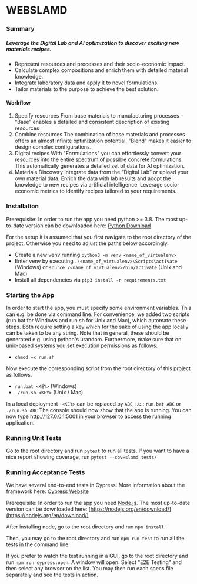 # WEBSLAMD

### Summary
##### Leverage the Digital Lab and AI optimization to discover exciting new materials recipes.
- Represent resources and processes and their socio-economic impact.
- Calculate complex compositions and enrich them with detailed material knowledge.
- Integrate laboratory data and apply it to novel formulations.
- Tailor materials to the purpose to achieve the best solution.

#### Workflow
1.	Specify resources
From base materials to manufacturing processes – “Base” enables a detailed and consistent description of existing resources
2.	Combine resources 
The combination of base materials and processes offers an almost infinite optimization potential. "Blend" makes it easier to design complex configurations.
3.	Digital recipes 
With "Formulations" you can effortlessly convert your resources into the entire spectrum of possible concrete formulations. This automatically generates a detailed set of data for AI optimization.
4.	Materials Discovery
Integrate data from the “Digital Lab” or upload your own material data. Enrich the data with lab results and adopt the knowledge to new recipes via artificial intelligence. Leverage socio-economic metrics to identify recipes tailored to your requirements.

### Installation

Prerequisite: In order to run the app you need python >= 3.8. The most up-to-date version can be downloaded here:
[Python Download](https://www.python.org/)

For the setup it is assumed that you first navigate to the root directory of the project. Otherwise you need
to adjust the paths below accordingly.

- Create a new venv running `python3 -m venv <name_of_virtualenv>`
- Enter venv by executing `.\<name_of_virtualenv>\Scripts\activate` (Windows) or `source /<name_of_virtualenv>/bin/activate` (Unix and Mac)
- Install all dependencies via `pip3 install -r requirements.txt`

### Starting the App

In order to start the app, you must specify some environment variables. This can e.g. be done via command line.
For convenience, we added two scripts (run.bat for Windows and run.sh for Unix and Mac), which automate these steps.
Both require setting a key which for the sake of using the app locally can be taken to be any string. Note that in general,
these should be generated e.g. using python's urandom.
Furthermore, make sure that on unix-based systems you set execution permissions as follows:

- `chmod +x run.sh`

Now execute the corresponding script from the root directory of this project as follows.

- `run.bat <KEY>` (Windows)
- `./run.sh <KEY>` (Unix / Mac)

In a local deployment ` <KEY>` can be replaced by `ABC`, i.e.: `run.bat ABC` or `./run.sh ABC`
The console should now show that the app is running. You can now type http://127.0.0.1:5001 in your browser to
access the running application.

### Running Unit Tests

Go to the root directory and run `pytest` to run all tests. If you want to have a nice report showing coverage, run
`pytest --cov=slamd tests/`

### Running Acceptance Tests

We have several end-to-end tests in Cypress. More information about the framework here: [Cypress Website](https://www.cypress.io/)

Prerequisite: In order to run the app you need [Node.js](https://nodejs.org/). The most up-to-date version can be downloaded here:
[https://nodejs.org/en/download/](https://nodejs.org/en/download/)

After installing node, go to the root directory and run `npm install`.

Then, you may go to the root directory and run `npm run test` to run all the tests in the command line.

If you prefer to watch the test running in a GUI, go to the root directory and run `npm run cypress:open`.
A window will open. Select "E2E Testing" and then select any browser on the list.
You may then run each specs file separately and see the tests in action.
